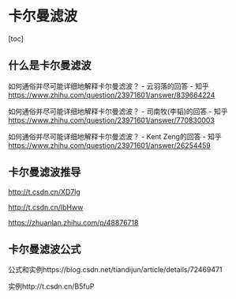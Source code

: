 # 卡尔曼滤波

[toc]

## 什么是卡尔曼滤波

如何通俗并尽可能详细地解释卡尔曼滤波？ - 云羽落的回答 - 知乎 https://www.zhihu.com/question/23971601/answer/839664224

如何通俗并尽可能详细地解释卡尔曼滤波？ - 司南牧(李韬)的回答 - 知乎 https://www.zhihu.com/question/23971601/answer/770830003

如何通俗并尽可能详细地解释卡尔曼滤波？ - Kent Zeng的回答 - 知乎 https://www.zhihu.com/question/23971601/answer/26254459

## 卡尔曼滤波推导

http://t.csdn.cn/XD7lg

http://t.csdn.cn/lbHww

https://zhuanlan.zhihu.com/p/48876718

## 卡尔曼滤波公式

公式和实例https://blog.csdn.net/tiandijun/article/details/72469471

实例http://t.csdn.cn/B5fuP
